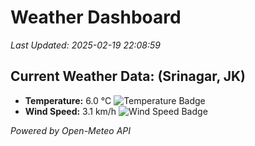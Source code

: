 
# Weather Dashboard

_Last Updated: 2025-02-19 22:08:59_

## Current Weather Data: (Srinagar, JK)
- **Temperature:** 6.0 °C ![Temperature Badge](https://img.shields.io/badge/Temperature-Low%20Temp-blue)
- **Wind Speed:** 3.1 km/h ![Wind Speed Badge](https://img.shields.io/badge/Wind%20Speed-Light%20Wind-blue)

*Powered by Open-Meteo API*
